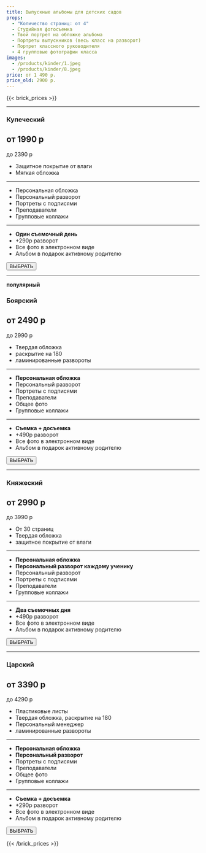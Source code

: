 ```yaml
---
title: Выпускные альбомы для детских садов
props:
  - "Количество страниц: от 4"
  - Студийная фотосъемка
  - Твой портрет на обложке альбома
  - Портреты выпускников (весь класс на разворот)
  - Портрет классного руководителя
  - 4 групповые фотографии класса
images:
  - /products/kinder/1.jpeg
  - /products/kinder/8.jpeg
price: от 1 490 р.
price_old: 2900 р.
---
```


{{< brick_prices >}}

---

### Купеческий

## от 1990 р
до 2390 р

- Защитное покрытие от влаги
- Мягкая обложка

<hr>

- Персональная обложка
- Персональный разворот
- Портреты с подписями
- Преподаватели
- Групповые коллажи

<hr>

- **Один съемочный день**
- +290р разворот
- Все фото в электронном виде
- Альбом в подарок активному родителю

<script data-b24-form="click/126/g3n50j" data-skip-moving="true">
  (function(w,d,u){
  var s=d.createElement('script');s.async=true;s.src=u+'?'+(Date.now()/180000|0);
  var h=d.getElementsByTagName('script')[0];h.parentNode.insertBefore(s,h);
  })(window,document,'https://cdn-ru.bitrix24.ru/b13522222/crm/form/loader_126.js');
</script>

<button class="button ghost">ВЫБРАТЬ</button>

---

**популярный**

### Боярский

## **от 2490 р**
до 2990 р

- Твердая обложка
- раскрытие на 180
- ламинированные развороты

<hr>

- **Персональная обложка**
- Персональный разворот
- Портреты с подписями
- Преподаватели
- Общее фото
- Групповые коллажи

<hr>

- **Съемка + досъемка**
- +490р разворот
- Все фото в электронном виде
- Альбом в подарок активному родителю

<script data-b24-form="click/126/g3n50j" data-skip-moving="true">
  (function(w,d,u){
  var s=d.createElement('script');s.async=true;s.src=u+'?'+(Date.now()/180000|0);
  var h=d.getElementsByTagName('script')[0];h.parentNode.insertBefore(s,h);
  })(window,document,'https://cdn-ru.bitrix24.ru/b13522222/crm/form/loader_126.js');
</script>

<button class="button ghost">ВЫБРАТЬ</button>

---

### Княжеский

## **от 2990 р**
до 3990 р

- От 30 страниц
- Твердая обложка
- защитное покрытие от влаги

<hr>

- **Персональная обложка**
- **Персональный разворот каждому ученику**
- Персональный разворот
- Портреты с подписями
- Преподаватели
- Групповые коллажи

<hr>

- **Два съемочных дня**
- +490р разворот
- Все фото в электронном виде
- Альбом в подарок активному родителю

<script data-b24-form="click/126/g3n50j" data-skip-moving="true">
  (function(w,d,u){
  var s=d.createElement('script');s.async=true;s.src=u+'?'+(Date.now()/180000|0);
  var h=d.getElementsByTagName('script')[0];h.parentNode.insertBefore(s,h);
  })(window,document,'https://cdn-ru.bitrix24.ru/b13522222/crm/form/loader_126.js');
</script>

<button class="button ghost">ВЫБРАТЬ</button>

---

### Царский

## **от 3390 р**
до 4290 р

- Пластиковые листы
- Твердая обложка, раскрытие на 180
- Персональный менеджер
- ламинированные развороты

<hr>

- **Персональная обложка**
- **Персональный разворот**
- Портреты с подписями
- Преподаватели
- Общее фото
- Групповые коллажи

<hr>

- **Съемка + досъемка**
- +290р разворот
- Все фото в электронном виде
- Альбом в подарок активному родителю

<script data-b24-form="click/126/g3n50j" data-skip-moving="true">
  (function(w,d,u){
  var s=d.createElement('script');s.async=true;s.src=u+'?'+(Date.now()/180000|0);
  var h=d.getElementsByTagName('script')[0];h.parentNode.insertBefore(s,h);
  })(window,document,'https://cdn-ru.bitrix24.ru/b13522222/crm/form/loader_126.js');
</script>

<button class="button ghost">ВЫБРАТЬ</button>

{{< /brick_prices >}}
